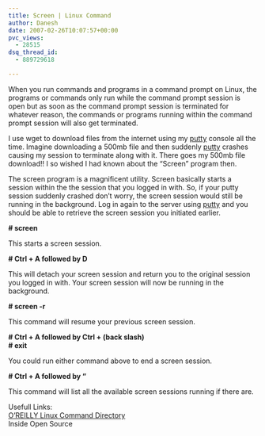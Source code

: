```yaml
---
title: Screen | Linux Command
author: Danesh
date: 2007-02-26T10:07:57+00:00
pvc_views:
  - 28515
dsq_thread_id:
  - 889729618

---
```

When you run commands and programs in a command prompt on Linux, the programs or commands only run while the command prompt session is open but as soon as the command prompt session is terminated for whatever reason, the commands or programs running within the command prompt session will also get terminated.

I use wget to download files from the internet using my [putty][1] console all the time. Imagine downloading a 500mb file and then suddenly [putty][1] crashes causing my session to terminate along with it. There goes my 500mb file download!! I so wished I had known about the &#8220;Screen&#8221; program then.

The screen program is a magnificent utility. Screen basically starts a session within the the session that you logged in with. So, if your putty session suddenly crashed don&#8217;t worry, the screen session would still be running in the background. Log in again to the server using [putty][1] and you should be able to retrieve the screen session you initiated earlier.

**\# screen**

This starts a screen session.

**\# Ctrl + A followed by D**

This will detach your screen session and return you to the original session you logged in with. Your screen session will now be running in the background.

**\# screen -r**

This command will resume your previous screen session.

**\# Ctrl + A followed by Ctrl + \(back slash)**  
 **\# exit**

You could run either command above to end a screen session.

**\# Ctrl + A followed by &#8220;**

This command will list all the available screen sessions running if there are.

Usefull Links:[  
O&#8217;REILLY Linux Command Directory][2]  
Inside Open Source

 [1]: http://www.chiark.greenend.org.uk/~sgtatham/putty/
 [2]: http://www.oreillynet.com/linux/cmd/cmd.csp?path=s/screen